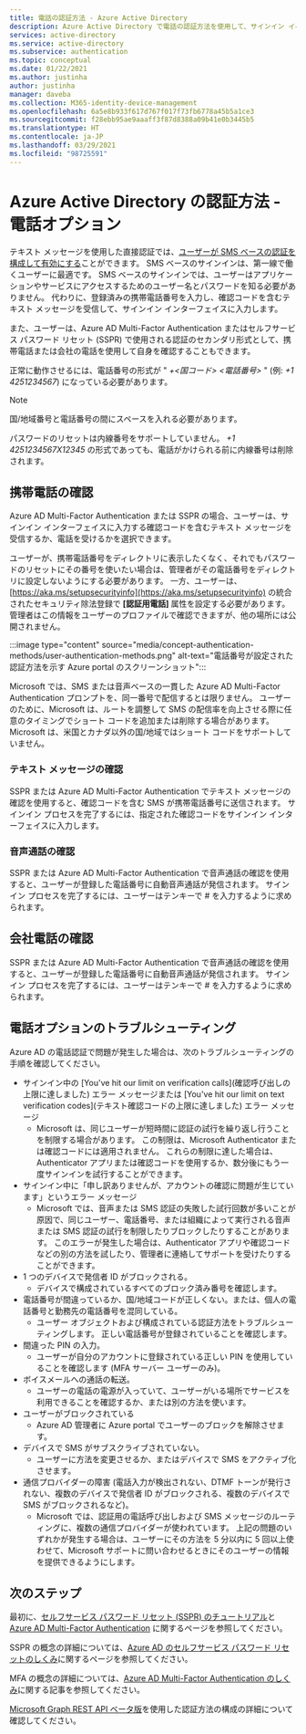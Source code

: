 ```yaml
---
title: 電話の認証方法 - Azure Active Directory
description: Azure Active Directory で電話の認証方法を使用して、サインイン イベントの改善と安全性の確保に役立てる方法について説明します
services: active-directory
ms.service: active-directory
ms.subservice: authentication
ms.topic: conceptual
ms.date: 01/22/2021
ms.author: justinha
author: justinha
manager: daveba
ms.collection: M365-identity-device-management
ms.openlocfilehash: 6a5e8b933f617d767f017f73fb6778a45b5a1ce3
ms.sourcegitcommit: f28ebb95ae9aaaff3f87d8388a09b41e0b3445b5
ms.translationtype: HT
ms.contentlocale: ja-JP
ms.lasthandoff: 03/29/2021
ms.locfileid: "98725591"
---
```

# <a name="authentication-methods-in-azure-active-directory---phone-options"></a>Azure Active Directory の認証方法 - 電話オプション

テキスト メッセージを使用した直接認証では、[ユーザーが SMS ベースの認証を構成して有効にする](howto-authentication-sms-signin.md)ことができます。 SMS ベースのサインインは、第一線で働くユーザーに最適です。 SMS ベースのサインインでは、ユーザーはアプリケーションやサービスにアクセスするためのユーザー名とパスワードを知る必要がありません。 代わりに、登録済みの携帯電話番号を入力し、確認コードを含むテキスト メッセージを受信して、サインイン インターフェイスに入力します。

また、ユーザーは、Azure AD Multi-Factor Authentication またはセルフサービス パスワード リセット (SSPR) で使用される認証のセカンダリ形式として、携帯電話または会社の電話を使用して自身を確認することもできます。

正常に動作させるには、電話番号の形式が " *+<国コード> <電話番号>* " (例: *+1 4251234567*) になっている必要があります。

> [!NOTE]
> 国/地域番号と電話番号の間にスペースを入れる必要があります。
>
> パスワードのリセットは内線番号をサポートしていません。 *+1 4251234567X12345* の形式であっても、電話がかけられる前に内線番号は削除されます。

## <a name="mobile-phone-verification"></a>携帯電話の確認

Azure AD Multi-Factor Authentication または SSPR の場合、ユーザーは、サインイン インターフェイスに入力する確認コードを含むテキスト メッセージを受信するか、電話を受けるかを選択できます。

ユーザーが、携帯電話番号をディレクトリに表示したくなく、それでもパスワードのリセットにその番号を使いたい場合は、管理者がその電話番号をディレクトリに設定しないようにする必要があります。 一方、ユーザーは、[https://aka.ms/setupsecurityinfo](https://aka.ms/setupsecurityinfo) の統合されたセキュリティ除法登録で **[認証用電話]** 属性を設定する必要があります。 管理者はこの情報をユーザーのプロファイルで確認できますが、他の場所には公開されません。

:::image type="content" source="media/concept-authentication-methods/user-authentication-methods.png" alt-text="電話番号が設定された認証方法を示す Azure portal のスクリーンショット":::

Microsoft では、SMS または音声ベースの一貫した Azure AD Multi-Factor Authentication プロンプトを、同一番号で配信するとは限りません。 ユーザーのために、Microsoft は、ルートを調整して SMS の配信率を向上させる際に任意のタイミングでショート コードを追加または削除する場合があります。 Microsoft は、米国とカナダ以外の国/地域ではショート コードをサポートしていません。

### <a name="text-message-verification"></a>テキスト メッセージの確認

SSPR または Azure AD Multi-Factor Authentication でテキスト メッセージの確認を使用すると、確認コードを含む SMS が携帯電話番号に送信されます。 サインイン プロセスを完了するには、指定された確認コードをサインイン インターフェイスに入力します。

### <a name="phone-call-verification"></a>音声通話の確認

SSPR または Azure AD Multi-Factor Authentication で音声通話の確認を使用すると、ユーザーが登録した電話番号に自動音声通話が発信されます。 サインイン プロセスを完了するには、ユーザーはテンキーで # を入力するように求められます。

## <a name="office-phone-verification"></a>会社電話の確認

SSPR または Azure AD Multi-Factor Authentication で音声通話の確認を使用すると、ユーザーが登録した電話番号に自動音声通話が発信されます。 サインイン プロセスを完了するには、ユーザーはテンキーで # を入力するように求められます。

## <a name="troubleshooting-phone-options"></a>電話オプションのトラブルシューティング

Azure AD の電話認証で問題が発生した場合は、次のトラブルシューティングの手順を確認してください。

* サインイン中の [You've hit our limit on verification calls]\(確認呼び出しの上限に達しました\) エラー メッセージまたは [You've hit our limit on text verification codes]\(テキスト確認コードの上限に達しました\) エラー メッセージ
   * Microsoft は、同じユーザーが短時間に認証の試行を繰り返し行うことを制限する場合があります。 この制限は、Microsoft Authenticator または確認コードには適用されません。 これらの制限に達した場合は、Authenticator アプリまたは確認コードを使用するか、数分後にもう一度サインインを試行することができます。
* サインイン中に「申し訳ありませんが、アカウントの確認に問題が生じています」というエラー メッセージ
   * Microsoft では、音声または SMS 認証の失敗した試行回数が多いことが原因で、同じユーザー、電話番号、または組織によって実行される音声または SMS 認証の試行を制限したりブロックしたりすることがあります。 このエラーが発生した場合は、Authenticator アプリや確認コードなどの別の方法を試したり、管理者に連絡してサポートを受けたりすることができます。
* 1 つのデバイスで発信者 ID がブロックされる。
   * デバイスで構成されているすべてのブロック済み番号を確認します。
* 電話番号が間違っているか、国/地域コードが正しくない。または、個人の電話番号と勤務先の電話番号を混同している。
   * ユーザー オブジェクトおよび構成されている認証方法をトラブルシューティングします。 正しい電話番号が登録されていることを確認します。
* 間違った PIN の入力。
   * ユーザーが自分のアカウントに登録されている正しい PIN を使用していることを確認します (MFA サーバー ユーザーのみ)。
* ボイスメールへの通話の転送。
   * ユーザーの電話の電源が入っていて、ユーザーがいる場所でサービスを利用できることを確認するか、または別の方法を使います。
* ユーザーがブロックされている
   * Azure AD 管理者に Azure portal でユーザーのブロックを解除させます。
* デバイスで SMS がサブスクライブされていない。
   * ユーザーに方法を変更させるか、またはデバイスで SMS をアクティブ化させます。
* 通信プロバイダーの障害 (電話入力が検出されない、DTMF トーンが発行されない、複数のデバイスで発信者 ID がブロックされる、複数のデバイスで SMS がブロックされるなど)。
   * Microsoft では、認証用の電話呼び出しおよび SMS メッセージのルーティングに、複数の通信プロバイダーが使われています。 上記の問題のいずれかが発生する場合は、ユーザーにその方法を 5 分以内に 5 回以上使わせて、Microsoft サポートに問い合わせるときにそのユーザーの情報を提供できるようにします。

## <a name="next-steps"></a>次のステップ

最初に、[セルフサービス パスワード リセット (SSPR) のチュートリアル][tutorial-sspr]と [Azure AD Multi-Factor Authentication][tutorial-azure-mfa] に関するページを参照してください。

SSPR の概念の詳細については、[Azure AD のセルフサービス パスワード リセットのしくみ][concept-sspr]に関するページを参照してください。

MFA の概念の詳細については、[Azure AD Multi-Factor Authentication のしくみ][concept-mfa]に関する記事を参照してください。

[Microsoft Graph REST API ベータ版](/graph/api/resources/authenticationmethods-overview?view=graph-rest-beta&preserve-view=true)を使用した認証方法の構成の詳細について確認してください。

<!-- INTERNAL LINKS -->
[tutorial-sspr]: tutorial-enable-sspr.md
[tutorial-azure-mfa]: tutorial-enable-azure-mfa.md
[concept-sspr]: concept-sspr-howitworks.md
[concept-mfa]: concept-mfa-howitworks.md
